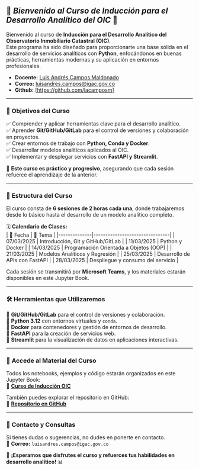 ## 🚀 ***Bienvenido al Curso de Inducción para el Desarrollo Analítico del OIC*** 🚀

Bienvenido al curso de **Inducción para el Desarrollo Analítico del Observatorio Inmobiliario Catastral (OIC)**.  
Este programa ha sido diseñado para proporcionarte una base sólida en el desarrollo de servicios analíticos con **Python**, enfocándonos en buenas prácticas, herramientas modernas y su aplicación en entornos profesionales. 

- **Docente:** [Luis Andrés Campos Maldonado](https://co.linkedin.com/in/lacamposm)
- **Correo:** [luisandres.campos@igac.gov.co](mailto:luisandres.campos@igac.gov.co)
- **Github:** [https://github.com/lacamposm]
---

### 🎯 **Objetivos del Curso**  
✅ Comprender y aplicar herramientas clave para el desarrollo analítico.  
✅ Aprender **Git/GitHub/GitLab** para el control de versiones y colaboración en proyectos.  
✅ Crear entornos de trabajo con **Python, Conda y Docker**.  
✅ Desarrollar modelos analíticos aplicados al OIC.  
✅ Implementar y desplegar servicios con **FastAPI y Streamlit**.  

📌 **Este curso es práctico y progresivo**, asegurando que cada sesión refuerce el aprendizaje de la anterior.

---

### 📅 **Estructura del Curso**  
El curso consta de **6 sesiones de 2 horas cada una**, donde trabajaremos desde lo básico hasta el desarrollo de un modelo analítico completo.  

🗓 **Calendario de Clases:**  
| 📆 Fecha      | 📌 Tema |
|--------------|--------------------------------|
| 07/03/2025  | Introducción, Git y GitHub/GitLab |
| 11/03/2025  | Python y Docker |
| 14/03/2025  | Programación Orientada a Objetos (OOP) |
| 21/03/2025  | Modelos Analíticos y Regresión |
| 25/03/2025  | Desarrollo de APIs con FastAPI |
| 28/03/2025  | Despliegue y consumo del servicio |

Cada sesión se transmitirá por **Microsoft Teams**, y los materiales estarán disponibles en este Jupyter Book.

---

### 🛠 **Herramientas que Utilizaremos**  
🔹 **Git/GitHub/GitLab** para el control de versiones y colaboración.  
🔹 **Python 3.12** con entornos virtuales y `conda`.  
🔹 **Docker** para contenedores y gestión de entornos de desarrollo.  
🔹 **FastAPI** para la creación de servicios web.  
🔹 **Streamlit** para la visualización de datos en aplicaciones interactivas.  

---

### 📂 **Accede al Material del Curso**  
Todos los notebooks, ejemplos y código estarán organizados en este Jupyter Book:  
🔗 **[Curso de Inducción OIC](https://lacamposm.github.io/desarrollo-analitico-oic/)**  

También puedes explorar el repositorio en GitHub:  
🔗 **[Repositorio en GitHub](https://github.com/lacamposm/desarrollo-analitico-oic)**  

---

### 📧 **Contacto y Consultas**  
Si tienes dudas o sugerencias, no dudes en ponerte en contacto.  
📩 **Correo:** `luisandres.campos@igac.gov.co`  

🚀 **¡Esperamos que disfrutes el curso y refuerces tus habilidades en desarrollo analítico!** 📊


